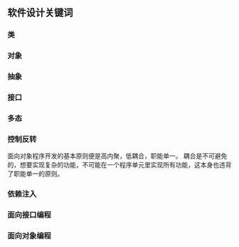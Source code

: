 ## 软件设计关键词

### 类

### 对象

### 抽象

### 接口

### 多态


### 控制反转
面向对象程序开发的基本原则便是高内聚，低耦合，职能单一。
耦合是不可避免的，想要实现复杂的功能，不可能在一个程序单元里实现所有功能，这本身也违背了职能单一的原则。



### 依赖注入

### 面向接口编程

### 面向对象编程

